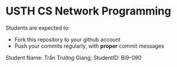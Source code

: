 USTH CS Network Programming
=====================================

Students are expected to:
* Fork this repository to your github account
* Push your commits regularly, with **proper** commit messages

Student Name: Trần Trường Giang; StudentID: Bi9-090
